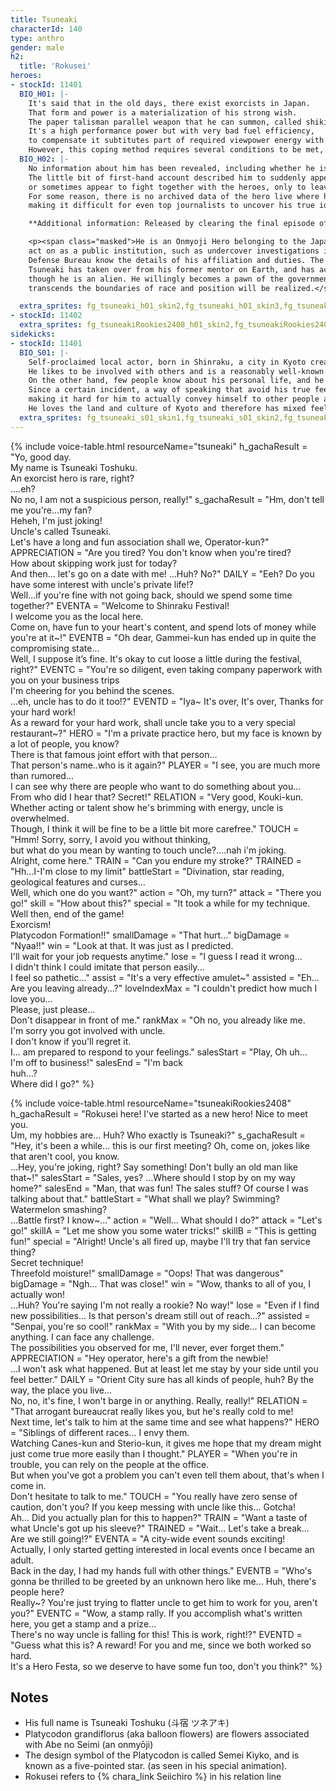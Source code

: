 ```yaml
---
title: Tsuneaki
characterId: 140
type: anthro
gender: male
h2:
  title: 'Rokusei'
heroes:
- stockId: 11401
  BIO_H01: |-
    It's said that in the old days, there exist exorcists in Japan.
    That form and power is a materialization of his strong wish.
    The paper talisman parallel weapon that he can summon, called shikifuda, transforms into various shikigami at his will and acts like a living creature. 
    It's a high performance power but with very bad fuel efficiency, 
    to compensate it subtitutes part of required viewpower energy with the power of yin-yang path of the flow of dragon veins.
    However, this coping method requires several conditions to be met, and his strength as a hero is easily influenced by his environment.
  BIO_H02: |-
    No information about him has been revealed, including whether he is a hero.
    The little bit of first-hand account described him to suddenly appear to settle an incident, 
    or sometimes appear to fight together with the heroes, only to leave right after.
    For some reason, there is no archived data of the hero live where he appeared , and no one has yet seen his personal life or pre-transformation appearance,
    making it difficult for even top journalists to uncover his true identity.

    **Additional information: Released by clearing the final episode of the event quest "Rakusai Travelouge".**

    <p><span class="masked">He is an Onmyoji Hero belonging to the Japan Self-Defense Authorities. He is in charge of handling cases that the bureau is not allowed to 
    act on as a public institution, such as undercover investigations into certain organizations. Therefore, only a few bureaucrats in the 
    Defense Bureau know the details of his affiliation and duties. The general public does not know that he is a hero, unless they are a total fanatic.
    Tsuneaki has taken over from his former mentor on Earth, and has acquired the knowledge and skills of an Onmyoji, even 
    though he is an alien. He willingly becomes a pawn of the government and lives in the shadow, dreaming that one day a world that 
    transcends the boundaries of race and position will be realized.</span></p>

  extra_sprites: fg_tsuneaki_h01_skin2,fg_tsuneaki_h01_skin3,fg_tsuneaki_h01_skin4,fg_tsuneaki_h01_skin5,fg_tsuneaki_h01_skin6
- stockId: 11402
  extra_sprites: fg_tsuneakiRookies2408_h01_skin2,fg_tsuneakiRookies2408_h01_skin3,fg_tsuneakiRookies2408_h02_skin2
sidekicks:
- stockId: 11401
  BIO_S01: |-
    Self-proclaimed local actor, born in Shinraku, a city in Kyoto created by alien immigrants.
    He likes to be involved with others and is a reasonably well-known face in his hometown.
    On the other hand, few people know about his personal life, and he himself is reluctant to talk about his private life.
    Since a certain incident, a way of speaking that avoid his true feelings has been deeply ingrained in him, 
    making it hard for him to actually convey himself to other people at crucial times.
    He loves the land and culture of Kyoto and therefore has mixed feelings about his origins.
  extra_sprites: fg_tsuneaki_s01_skin1,fg_tsuneaki_s01_skin2,fg_tsuneaki_s01_skin3,fg_tsuneaki_s01_skin4
---
```


{% include voice-table.html resourceName="tsuneaki"
h_gachaResult = "Yo, good day.<br>My name is Tsuneaki Toshuku.<br>An exorcist hero is rare, right?<br>….eh?<br>No no, I am not a suspicious person, really!"
s_gachaResult = "Hm, don't tell me you're…my fan?<br>Heheh, I'm just joking!<br>Uncle's called Tsuneaki.<br>Let's have a long and fun association shall we, Operator-kun?"
APPRECIATION = "Are you tired? You don't know when you're tired?<br>How about skipping work just for today?<br>And then... let's go on a date with me! …Huh? No?"
DAILY = "Eeh? Do you have some interest with uncle's private life!?<br>Well…if you're fine with not going back, should we spend some time together?"
EVENTA = "Welcome to Shinraku Festival!<br>I welcome you as the local here.<br>Come on, have fun to your heart's content, and spend lots of money while you're at it~!"
EVENTB = "Oh dear, Gammei-kun has ended up in quite the compromising state...<br>Well, I suppose it’s fine. It's okay to cut loose a little during the festival, right?"
EVENTC = "You're so diligent, even taking company paperwork with you on your business trips<br>I'm cheering for you behind the scenes.<br>...eh, uncle has to do it too!?"
EVENTD = "Iya~ It's over, It's over, Thanks for your hard work!<br>As a reward for your hard work, shall uncle take you to a very special restaurant~?"
HERO = "I'm a private practice hero, but my face is known by a lot of people, you know?<br>There is that famous joint effort with that person…<br>That person's name..who is it again?"
PLAYER = "I see, you are much more than rumored...<br>I can see why there are people who want to do something about you…<br>From who did I hear that? Secret!"
RELATION = "Very good, Kouki-kun.<br>Whether acting or talent show he's brimming with energy, uncle is overwhelmed.<br>Though, I think it will be fine to be a little bit more carefree."
TOUCH = "Hmm! Sorry, sorry, I avoid you without thinking,<br>but what do you mean by wanting to touch uncle?….nah i'm joking.<br>Alright, come here."
TRAIN = "Can you endure my stroke?"
TRAINED = "Hh…I-I'm close to my limit"
battleStart = "Divination, star reading, geological features and curses...<br>Well, which one do you want?"
action = "Oh, my turn?"
attack = "There you go!"
skill = "How about this?"
special = "It took a while for my technique.<br>Well then, end of the game!<br>Exorcism!<br>Platycodon Formation!!"
smallDamage = "That hurt..."
bigDamage = "Nyaa!!"
win = "Look at that. It was just as I predicted.<br>I'll wait for your job requests anytime."
lose = "I guess I read it wrong...<br>I didn't think I could imitate that person easily...<br>I feel so pathetic..."
assist = "It's a very effective amulet~"
assisted = "Eh...<br>Are you leaving already...?"
loveIndexMax = "I couldn't predict how much I love you...<br>Please, just please...<br>Don't disappear in front of me."
rankMax = "Oh no, you already like me.<br>I'm sorry you got involved with uncle.<br>I don't know if you'll regret it.<br>I... am prepared to respond to your feelings."
salesStart = "Play, Oh uh...<br>I'm off to business!"
salesEnd = "I'm back<br>huh...?<br>Where did I go?"
%}

{% include voice-table.html resourceName="tsuneakiRookies2408"
h_gachaResult = "Rokusei here! I've started as a new hero! Nice to meet you.<br>Um, my hobbies are... Huh? Who exactly is Tsuneaki?"
s_gachaResult = "Hey, it's been a while... this is our first meeting? Oh, come on, jokes like that aren't cool, you know.<br>...Hey, you're joking, right? Say something! Don't bully an old man like that~!"
salesStart = "Sales, yes? ...Where should I stop by on my way home?"
salesEnd = "Man, that was fun! The sales stuff? Of course I was talking about that."
battleStart = "What shall we play? Swimming? Watermelon smashing?<br>...Battle first? I know~..."
action = "Well... What should I do?"
attack = "Let's go!"
skillA = "Let me show you some water tricks!"
skillB = "This is getting fun!"
special = "Alright! Uncle's all fired up, maybe I'll try that fan service thing?<br>Secret technique!<br>Threefold moisture!"
smallDamage = "Oops! That was dangerous"
bigDamage = "Ngh... That was close!"
win = "Wow, thanks to all of you, I actually won!<br>...Huh? You're saying I'm not really a rookie? No way!"
lose = "Even if I find new possibilities... Is that person's dream still out of reach...?"
assisted = "Senpai, you're so cool!"
rankMax = "With you by my side... I can become anything. I can face any challenge.<br>The possibilities you observed for me, I'll never, ever forget them."
APPRECIATION = "Hey operator, here's a gift from the newbie!<br>...I won't ask what happened. But at least let me stay by your side until you feel better."
DAILY = "Orient City sure has all kinds of people, huh? By the way, the place you live...<br>No, no, it's fine, I won't barge in or anything. Really, really!"
RELATION = "That arrogant bureaucrat really likes you, but he's really cold to me!<br>Next time, let's talk to him at the same time and see what happens?"
HERO = "Siblings of different races... I envy them.<br>Watching Canes-kun and Sterio-kun, it gives me hope that my dream might just come true more easily than I thought."
PLAYER = "When you're in trouble, you can rely on the people at the office.<br>But when you've got a problem you can't even tell them about, that's when I come in.<br>Don't hesitate to talk to me."
TOUCH = "You really have zero sense of caution, don't you? If you keep messing with uncle like this... Gotcha!<br>Ah... Did you actually plan for this to happen?"
TRAIN = "Want a taste of what Uncle's got up his sleeve?"
TRAINED = "Wait... Let's take a break... Are we still going!?"
EVENTA = "A city-wide event sounds exciting!<br>Actually, I only started getting interested in local events once I became an adult.<br>Back in the day, I had my hands full with other things."
EVENTB = "Who's gonna be thrilled to be greeted by an unknown hero like me... Huh, there's people here?<br>Really~? You're just trying to flatter uncle to get him to work for you, aren't you?"
EVENTC = "Wow, a stamp rally. If you accomplish what's written here, you get a stamp and a prize...<br>There's no way uncle is falling for this! This is work, right!?"
EVENTD = "Guess what this is? A reward! For you and me, since we both worked so hard.<br>It's a Hero Festa, so we deserve to have some fun too, don't you think?"
%}

## Notes

- His full name is Tsuneaki Toshuku (斗宿 ツネアキ)
- Platycodon grandiflorus (aka balloon flowers) are flowers associated with Abe no Seimi (an onmyōji)
- The design symbol of the Platycodon is called Semei Kiyko, and is known as a five-pointed star. (as seen in his special animation).
- Rokusei refers to {% chara_link Seiichiro %} in his relation line
